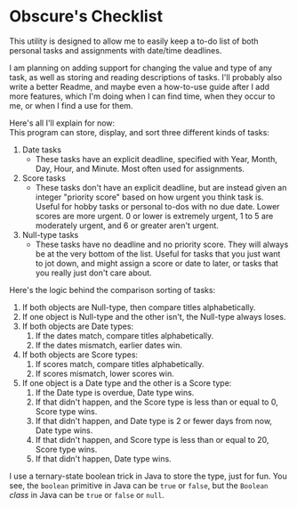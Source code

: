 # Obscure's Checklist
This utility is designed to allow me to easily keep a to-do list of both personal tasks and assignments with date/time deadlines.

I am planning on adding support for changing the value and type of any task, as well as storing and reading descriptions of tasks. I'll probably also write a better Readme, and maybe even a how-to-use guide after I add more features, which I'm doing when I can find time, when they occur to me, or when I find a use for them.

Here's all I'll explain for now:\
This program can store, display, and sort three different kinds of tasks:
1. Date tasks
    - These tasks have an explicit deadline, specified with Year, Month, Day, Hour, and Minute. Most often used for assignments.
1. Score tasks
    - These tasks don't have an explicit deadline, but are instead given an integer "priority score" based on how urgent you think task is. Useful for hobby tasks or personal to-dos with no due date. Lower scores are more urgent. 0 or lower is extremely urgent, 1 to 5 are moderately urgent, and 6 or greater aren't urgent.
1. Null-type tasks
    - These tasks have no deadline and no priority score. They will always be at the very bottom of the list. Useful for tasks that you just want to jot down, and might assign a score or date to later, or tasks that you really just don't care about.

Here's the logic behind the comparison sorting of tasks:
1. If both objects are Null-type, then compare titles alphabetically.
1. If one object is Null-type and the other isn't, the Null-type always loses.
1. If both objects are Date types:
    1. If the dates match, compare titles alphabetically.
    1. If the dates mismatch, earlier dates win.
1. If both objects are Score types:
    1. If scores match, compare titles alphabetically.
    1. If scores mismatch, lower scores win.
1. If one object is a Date type and the other is a Score type:
    1. If the Date type is overdue, Date type wins.
    1. If that didn't happen, and the Score type is less than or equal to 0, Score type wins.
    1. If that didn't happen, and Date type is 2 or fewer days from now, Date type wins.
    1. If that didn't happen, and Score type is less than or equal to 20, Score type wins.
    1. If that didn't happen, Date type wins.

I use a ternary-state boolean trick in Java to store the type, just for fun. You see, the `boolean` primitive in Java can be `true` or `false`, but the `Boolean` *class* in Java can be `true` or `false` or `null`.